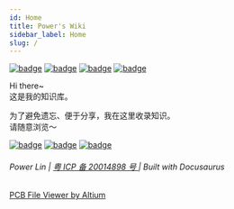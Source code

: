 ```yaml
---
id: Home
title: Power's Wiki
sidebar_label: Home
slug: /
---
```


<!--  一个不会讲故事的攻城狮，算不上一个很酷的产品汪~-->

[![badge](https://img.shields.io/badge/dynamic/json?label=GitHub&query=%24.data.totalSubs&url=https%3A%2F%2Fapi.spencerwoo.com%2Fsubstats%2F%3Fsource%3Dgithub%26queryKey%3Dlinyuxuanlin&labelColor=555555&color=282c34&longCache=true?&style=for-the-badge)](https://github.com/linyuxuanlin)
[![badge](https://img.shields.io/badge/dynamic/json?color=282c34&labelColor=0084ff&label=ZHIHU&query=%24.data.totalSubs&url=https%3A%2F%2Fapi.spencerwoo.com%2Fsubstats%2F%3Fsource%3Dzhihu%26queryKey%3Dlinyuxuanlin&longCache=true?&style=for-the-badge)](https://www.zhihu.com/people/linyuxuanlin)
[![badge](https://img.shields.io/badge/dynamic/json?label=SSPAI&query=%24.data.totalSubs&url=https%3A%2F%2Fapi.spencerwoo.com%2Fsubstats%2F%3Fsource%3Dsspai%26queryKey%3Dpower&color=282c34&labelColor=d71a1b&longCache=true?&style=for-the-badge)](https://sspai.com/u/power/)
[![badge](https://img.shields.io/badge/dynamic/json?labelColor=FE7398&label=BILIBILI&query=%24.data.totalSubs&url=https%3A%2F%2Fapi.spencerwoo.com%2Fsubstats%2F%3Fsource%3Dbilibili%26queryKey%3D349536948&color=282c34&longCache=true?&style=for-the-badge)](https://space.bilibili.com/349536948)

Hi there~  
这是我的知识库。

为了避免遗忘、便于分享，我在这里收录知识。  
请随意浏览～

[![badge](https://img.shields.io/github/deployments/linyuxuanlin/Wiki_Docusaurus/Production?label=Build&style=flat-square)](https://vercel.com/linyuxuanlin/wiki-docusaurus/deployments)
[![badge](https://img.shields.io/github/last-commit/linyuxuanlin/Wiki_Docusaurus?color=FCD734&label=Last%20commit&style=flat-square)](https://github.com/linyuxuanlin/Wiki_Docusaurus/commits/main)
[![badge](https://img.shields.io/badge/Contact%20me-here-34ABE0?&style=flat-square)](ContactMe)

<h6>Power Lin |  <a href="https://beian.miit.gov.cn"> 粤 ICP 备 20014898 号 </a> | Built with Docusaurus</h6>




<div class="altium-ecad-viewer"
  data-project-src="https://github.com/SeeedDocument/Retro_Phone_Kit/raw/master/res/RePhone%20core%202G-Atmel32u4%20v1.0_Eagle.zip"
  style={{ 'border-radius': '0px,0px,4px,4px', 'height': '500px', 'border-style': 'solid', 'border-width': '1px', 'border-color': 'rgb(241, 241, 241)', 'overflow': 'hidden', 'max-width': '1280px', 'max-height': '700px', 'box-sizing': 'border-box'}}>
  <a href="https://www.altium.com/viewer/">PCB File Viewer by Altium</a>
</div>


